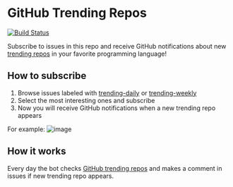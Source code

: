 # GitHub Trending Repos
[![Build Status](https://travis-ci.org/vitalets/github-trending-repos.svg?branch=master)](https://travis-ci.org/vitalets/github-trending-repos)

Subscribe to issues in this repo and receive GitHub notifications about
new [trending repos](https://github.com/trending) in your favorite programming language!

## How to subscribe
1. Browse issues labeled with [trending-daily] or [trending-weekly]
2. Select the most interesting ones and subscribe
3. Now you will receive GitHub notifications when a new trending repo appears

For example:
![image](https://user-images.githubusercontent.com/1473072/32301011-1cf71836-bf6d-11e7-95d2-3a8c4577d4a1.png)

## How it works
Every day the bot checks [GitHub trending repos](https://github.com/trending) and makes a comment in issues
if new trending repo appears.

[trending-daily]: https://github.com/vitalets/github-trending-repos/labels/trending-daily
[trending-weekly]: https://github.com/vitalets/github-trending-repos/labels/trending-weekly
